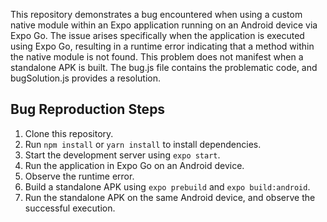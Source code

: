 This repository demonstrates a bug encountered when using a custom native module within an Expo application running on an Android device via Expo Go. The issue arises specifically when the application is executed using Expo Go, resulting in a runtime error indicating that a method within the native module is not found. This problem does not manifest when a standalone APK is built. The bug.js file contains the problematic code, and bugSolution.js provides a resolution.

## Bug Reproduction Steps

1. Clone this repository.
2. Run `npm install` or `yarn install` to install dependencies.
3. Start the development server using `expo start`.
4. Run the application in Expo Go on an Android device.
5. Observe the runtime error.
6. Build a standalone APK using `expo prebuild` and `expo build:android`.
7. Run the standalone APK on the same Android device, and observe the successful execution.